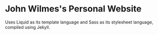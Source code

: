 # John Wilmes's Personal Website

Uses Liquid as its template language and Sass as its stylesheet language, compiled using Jekyll.

